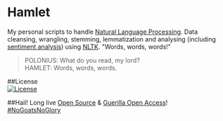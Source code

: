 # Hamlet  
My personal scripts to handle [Natural Language Processing](https://en.wikipedia.org/wiki/Natural_language_processing). Data cleansing, wrangling, stemming, lemmatization and analysing (including [sentiment analysis](https://en.wikipedia.org/wiki/Sentiment_analysis)) using [NLTK](http://www.nltk.org/). "Words, words, words!"  
  
>POLONIUS: What do you read, my lord?  
HAMLET: Words, words, words.  

##License   
[![License](http://img.shields.io/:license-mit-blue.svg)](https://opensource.org/licenses/MIT)
 

##Hail! 
Long live [Open Source](https://opensource.org/) & [Guerilla Open Access](https://archive.org/stream/GuerillaOpenAccessManifesto/Goamjuly2008_djvu.txt)!     
[#NoGoatsNoGlory](http://giphy.com/search/goats)